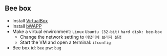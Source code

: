 ## Bee box

- Install [VirtualBox](https://www.virtualbox.org/)
- Install [bWAPP](https://sourceforge.net/projects/bwapp/files/bee-box/)
- Make a virtual environment: `Linux` `Ubuntu (32-bit)` `hard disk: bee-box`
  - Change the network setting to `어댑터에 브리지 설정`
  - Start the VM and open a terminal: `ifconfig`
- Bee box id: `bee` pw: `bug`


